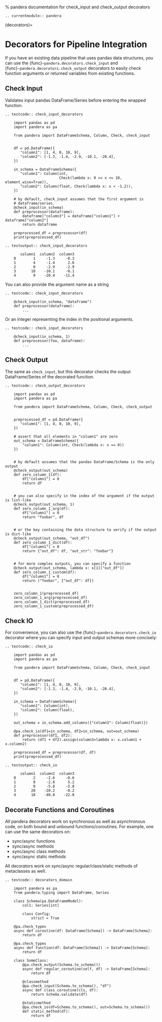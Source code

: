 % pandera documentation for check_input and check_output decorators

```{eval-rst}
.. currentmodule:: pandera
```

(decorators)=

# Decorators for Pipeline Integration

If you have an existing data pipeline that uses pandas data structures,
you can use the {func}`~pandera.decorators.check_input` and {func}`~pandera.decorators.check_output` decorators
to easily check function arguments or returned variables from existing
functions.

## Check Input

Validates input pandas DataFrame/Series before entering the wrapped
function.

```{eval-rst}
.. testcode:: check_input_decorators

    import pandas as pd
    import pandera as pa

    from pandera import DataFrameSchema, Column, Check, check_input


    df = pd.DataFrame({
       "column1": [1, 4, 0, 10, 9],
       "column2": [-1.3, -1.4, -2.9, -10.1, -20.4],
    })

    in_schema = DataFrameSchema({
       "column1": Column(int,
                         Check(lambda x: 0 <= x <= 10, element_wise=True)),
       "column2": Column(float, Check(lambda x: x < -1.2)),
    })

    # by default, check_input assumes that the first argument is
    # dataframe/series.
    @check_input(in_schema)
    def preprocessor(dataframe):
        dataframe["column3"] = dataframe["column1"] + dataframe["column2"]
        return dataframe

    preprocessed_df = preprocessor(df)
    print(preprocessed_df)
```

```{eval-rst}
.. testoutput:: check_input_decorators

       column1  column2  column3
    0        1     -1.3     -0.3
    1        4     -1.4      2.6
    2        0     -2.9     -2.9
    3       10    -10.1     -0.1
    4        9    -20.4    -11.4

```

You can also provide the argument name as a string

```{eval-rst}
.. testcode:: check_input_decorators

    @check_input(in_schema, "dataframe")
    def preprocessor(dataframe):
        ...
```

Or an integer representing the index in the positional arguments.

```{eval-rst}
.. testcode:: check_input_decorators

    @check_input(in_schema, 1)
    def preprocessor(foo, dataframe):
        ...

```

## Check Output

The same as `check_input`, but this decorator checks the output
DataFrame/Series of the decorated function.

```{eval-rst}
.. testcode:: check_output_decorators

    import pandas as pd
    import pandera as pa

    from pandera import DataFrameSchema, Column, Check, check_output


    preprocessed_df = pd.DataFrame({
       "column1": [1, 4, 0, 10, 9],
    })

    # assert that all elements in "column1" are zero
    out_schema = DataFrameSchema({
        "column1": Column(int, Check(lambda x: x == 0))
    })


    # by default assumes that the pandas DataFrame/Schema is the only output
    @check_output(out_schema)
    def zero_column_1(df):
        df["column1"] = 0
        return df


    # you can also specify in the index of the argument if the output is list-like
    @check_output(out_schema, 1)
    def zero_column_1_arg(df):
        df["column1"] = 0
        return "foobar", df


    # or the key containing the data structure to verify if the output is dict-like
    @check_output(out_schema, "out_df")
    def zero_column_1_dict(df):
        df["column1"] = 0
        return {"out_df": df, "out_str": "foobar"}


    # for more complex outputs, you can specify a function
    @check_output(out_schema, lambda x: x[1]["out_df"])
    def zero_column_1_custom(df):
        df["column1"] = 0
        return ("foobar", {"out_df": df})


    zero_column_1(preprocessed_df)
    zero_column_1_arg(preprocessed_df)
    zero_column_1_dict(preprocessed_df)
    zero_column_1_custom(preprocessed_df)

```

## Check IO

For convenience, you can also use the {func}`~pandera.decorators.check_io`
decorator where you can specify input and output schemas more concisely:

```{eval-rst}
.. testcode:: check_io

    import pandas as pd
    import pandera as pa

    from pandera import DataFrameSchema, Column, Check, check_input


    df = pd.DataFrame({
       "column1": [1, 4, 0, 10, 9],
       "column2": [-1.3, -1.4, -2.9, -10.1, -20.4],
    })

    in_schema = DataFrameSchema({
       "column1": Column(int),
       "column2": Column(float),
    })

    out_schema = in_schema.add_columns({"column3": Column(float)})

    @pa.check_io(df1=in_schema, df2=in_schema, out=out_schema)
    def preprocessor(df1, df2):
        return (df1 + df2).assign(column3=lambda x: x.column1 + x.column2)

    preprocessed_df = preprocessor(df, df)
    print(preprocessed_df)

```

```{eval-rst}
.. testoutput:: check_io

       column1  column2  column3
    0        2     -2.6     -0.6
    1        8     -2.8      5.2
    2        0     -5.8     -5.8
    3       20    -20.2     -0.2
    4       18    -40.8    -22.8

```

## Decorate Functions and Coroutines

*All* pandera decorators work on synchronous as well as asynchronous code, on both bound and unbound
functions/coroutines. For example, one can use the same decorators on:

- sync/async functions
- sync/async methods
- sync/async class methods
- sync/async static methods

All decorators work on sync/async regular/class/static methods of metaclasses as well.

```{eval-rst}
.. testcode:: decorators_domain

    import pandera as pa
    from pandera.typing import DataFrame, Series

    class Schema(pa.DataFrameModel):
        col1: Series[int]

        class Config:
            strict = True

    @pa.check_types
    async def coroutine(df: DataFrame[Schema]) -> DataFrame[Schema]:
        return df

    @pa.check_types
    async def function(df: DataFrame[Schema]) -> DataFrame[Schema]:
        return df

    class SomeClass:
        @pa.check_output(Schema.to_schema())
        async def regular_coroutine(self, df) -> DataFrame[Schema]:
            return df

        @classmethod
        @pa.check_input(Schema.to_schema(), "df")
        async def class_coroutine(cls, df):
            return Schema.validate(df)

        @staticmethod
        @pa.check_io(df=Schema.to_schema(), out=Schema.to_schema())
        def static_method(df):
            return df
```

